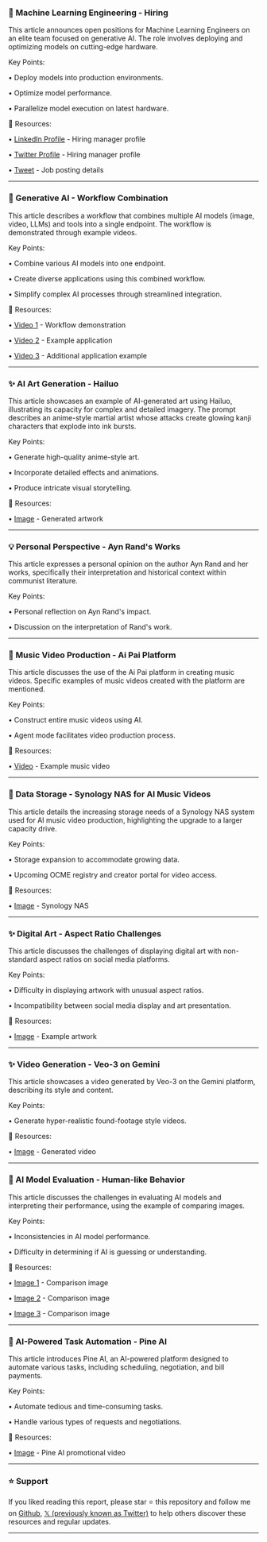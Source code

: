 ### 🤖 Machine Learning Engineering - Hiring

This article announces open positions for Machine Learning Engineers on an elite team focused on generative AI.  The role involves deploying and optimizing models on cutting-edge hardware.

Key Points:

• Deploy models into production environments.

• Optimize model performance.

• Parallelize model execution on latest hardware.


🔗 Resources:

• [LinkedIn Profile](https://x.com/lvntblsn) - Hiring manager profile

• [Twitter Profile](https://x.com/jfischoff) - Hiring manager profile

• [Tweet](https://x.com/jfischoff/status/1956099589649654058) - Job posting details


---
### 🚀 Generative AI - Workflow Combination

This article describes a workflow that combines multiple AI models (image, video, LLMs) and tools into a single endpoint.  The workflow is demonstrated through example videos.


Key Points:

• Combine various AI models into one endpoint.

• Create diverse applications using this combined workflow.

• Simplify complex AI processes through streamlined integration.


🔗 Resources:

• [Video 1](https://pbs.twimg.com/amplify_video_thumb/1956077280490295296/img/uHqt6E-2EsFdYNEw.jpg) - Workflow demonstration

• [Video 2](https://pbs.twimg.com/amplify_video_thumb/1956077333439238146/img/tn83ruxq4oK5mq-W.jpg) - Example application

• [Video 3](https://pbs.twimg.com/amplify_video_thumb/1955994786701221894/img/X5jQSpZpyArb9FIu?format=jpg&name=240x240) - Additional application example


---
### ✨ AI Art Generation - Hailuo

This article showcases an example of AI-generated art using Hailuo, illustrating its capacity for complex and detailed imagery. The prompt describes an anime-style martial artist whose attacks create glowing kanji characters that explode into ink bursts.

Key Points:

• Generate high-quality anime-style art.

• Incorporate detailed effects and animations.

• Produce intricate visual storytelling.



🔗 Resources:

• [Image](https://pbs.twimg.com/amplify_video_thumb/1956091338526474243/img/vXdPsD1yvm9uPzh6.jpg) - Generated artwork


---
### 💡 Personal Perspective - Ayn Rand's Works

This article expresses a personal opinion on the author Ayn Rand and her works, specifically their interpretation and historical context within communist literature.

Key Points:

• Personal reflection on Ayn Rand's impact.

• Discussion on the interpretation of Rand's work.


---
### 🚀 Music Video Production - Ai Pai Platform

This article discusses the use of the Ai Pai platform in creating music videos.  Specific examples of music videos created with the platform are mentioned.


Key Points:

• Construct entire music videos using AI.

• Agent mode facilitates video production process.


🔗 Resources:

• [Video](https://pbs.twimg.com/amplify_video_thumb/1955620893377609728/img/SDw263p1eK6R_Xba.jpg) - Example music video


---
### 🤖 Data Storage - Synology NAS for AI Music Videos

This article details the increasing storage needs of a Synology NAS system used for AI music video production, highlighting the upgrade to a larger capacity drive.

Key Points:

• Storage expansion to accommodate growing data.

• Upcoming OCME registry and creator portal for video access.


🔗 Resources:

• [Image](https://pbs.twimg.com/media/GyVZo4RbgAAVa5c?format=jpg&name=small) - Synology NAS


---
### ✨ Digital Art - Aspect Ratio Challenges

This article discusses the challenges of displaying digital art with non-standard aspect ratios on social media platforms.

Key Points:

• Difficulty in displaying artwork with unusual aspect ratios.

• Incompatibility between social media display and art presentation.


🔗 Resources:

• [Image](https://pbs.twimg.com/media/GyXDuY7W0AMwHv0?format=jpg&name=900x900) - Example artwork


---
### ✨ Video Generation - Veo-3 on Gemini

This article showcases a video generated by Veo-3 on the Gemini platform, describing its style and content.


Key Points:

• Generate hyper-realistic found-footage style videos.


🔗 Resources:

• [Image](https://pbs.twimg.com/amplify_video_thumb/1956080330231730178/img/zf6jAZcwWsOaJ-_i.jpg) - Generated video


---
### 🤖 AI Model Evaluation - Human-like Behavior

This article discusses the challenges in evaluating AI models and interpreting their performance, using the example of comparing images.

Key Points:

• Inconsistencies in AI model performance.

• Difficulty in determining if AI is guessing or understanding.


🔗 Resources:

• [Image 1](https://pbs.twimg.com/media/GyWOEGgXsAMK-2w?format=jpg&name=small) - Comparison image

• [Image 2](https://pbs.twimg.com/media/GyWP40QWoAEdvmV?format=jpg&name=small) - Comparison image

• [Image 3](https://pbs.twimg.com/media/GyWP_agXMAA8GWd?format=jpg&name=360x360) - Comparison image


---
### 🚀 AI-Powered Task Automation - Pine AI

This article introduces Pine AI, an AI-powered platform designed to automate various tasks, including scheduling, negotiation, and bill payments.

Key Points:

• Automate tedious and time-consuming tasks.

• Handle various types of requests and negotiations.


🔗 Resources:

• [Image](https://pbs.twimg.com/amplify_video_thumb/1956023539183837185/img/GRYo8a3i1j4oafKl.jpg) - Pine AI promotional video


---

### ⭐️ Support

If you liked reading this report, please star ⭐️ this repository and follow me on [Github](https://github.com/Drix10), [𝕏 (previously known as Twitter)](https://x.com/DRIX_10_) to help others discover these resources and regular updates.

---